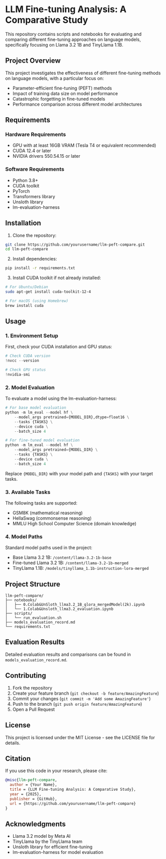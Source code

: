 # LLM Fine-tuning Analysis: A Comparative Study

This repository contains scripts and notebooks for evaluating and comparing different fine-tuning approaches on language models, specifically focusing on Llama 3.2 1B and TinyLlama 1.1B.

## Project Overview

This project investigates the effectiveness of different fine-tuning methods on language models, with a particular focus on:
- Parameter-efficient fine-tuning (PEFT) methods
- Impact of training data size on model performance
- Catastrophic forgetting in fine-tuned models
- Performance comparison across different model architectures

## Requirements

### Hardware Requirements
- GPU with at least 16GB VRAM (Tesla T4 or equivalent recommended)
- CUDA 12.4 or later
- NVIDIA drivers 550.54.15 or later

### Software Requirements
- Python 3.8+
- CUDA toolkit
- PyTorch
- Transformers library
- Unsloth library
- lm-evaluation-harness

## Installation

1. Clone the repository:
```bash
git clone https://github.com/yourusername/llm-peft-compare.git
cd llm-peft-compare
```

2. Install dependencies:
```bash
pip install -r requirements.txt
```

3. Install CUDA toolkit if not already installed:
```bash
# For Ubuntu/Debian
sudo apt-get install cuda-toolkit-12-4

# For macOS (using Homebrew)
brew install cuda
```

## Usage

### 1. Environment Setup

First, check your CUDA installation and GPU status:
```python
# Check CUDA version
!nvcc --version

# Check GPU status
!nvidia-smi
```

### 2. Model Evaluation

To evaluate a model using the lm-evaluation-harness:

```python
# For base model evaluation
python -m lm_eval --model hf \
    --model_args pretrained={MODEL_DIR},dtype=float16 \
    --tasks {TASKS} \
    --device cuda \
    --batch_size 4

# For fine-tuned model evaluation
python -m lm_eval --model hf \
    --model_args pretrained={MODEL_DIR} \
    --tasks {TASKS} \
    --device cuda \
    --batch_size 4
```

Replace `{MODEL_DIR}` with your model path and `{TASKS}` with your target tasks.

### 3. Available Tasks

The following tasks are supported:
- GSM8K (mathematical reasoning)
- HellaSwag (commonsense reasoning)
- MMLU High School Computer Science (domain knowledge)

### 4. Model Paths

Standard model paths used in the project:
- Base Llama 3.2 1B: `/content/llama-3.2-1b-base`
- Fine-tuned Llama 3.2 1B: `/content/llama-3.2-1b-merged`
- TinyLlama 1.1B: `/models/tinyllama_1.1b-instruction-lora-merged`

## Project Structure

```
llm-peft-compare/
├── notebooks/
│   ├── 0.Colab&UnSloth_llma3.2_1B_qlora_mergedModel(2k).ipynb
│   └── 1.Colab&Unsloth_llma3.2_evaluation.ipynb
├── scripts/
│   └── run_evaluation.sh
├── models_evaluation_record.md
└── requirements.txt
```

## Evaluation Results

Detailed evaluation results and comparisons can be found in `models_evaluation_record.md`.

## Contributing

1. Fork the repository
2. Create your feature branch (`git checkout -b feature/AmazingFeature`)
3. Commit your changes (`git commit -m 'Add some AmazingFeature'`)
4. Push to the branch (`git push origin feature/AmazingFeature`)
5. Open a Pull Request

## License

This project is licensed under the MIT License - see the LICENSE file for details.

## Citation

If you use this code in your research, please cite:

```bibtex
@misc{llm-peft-compare,
  author = {Your Name},
  title = {LLM Fine-tuning Analysis: A Comparative Study},
  year = {2025},
  publisher = {GitHub},
  url = {https://github.com/yourusername/llm-peft-compare}
}
```

## Acknowledgments

- Llama 3.2 model by Meta AI
- TinyLlama by the TinyLlama team
- Unsloth library for efficient fine-tuning
- lm-evaluation-harness for model evaluation 